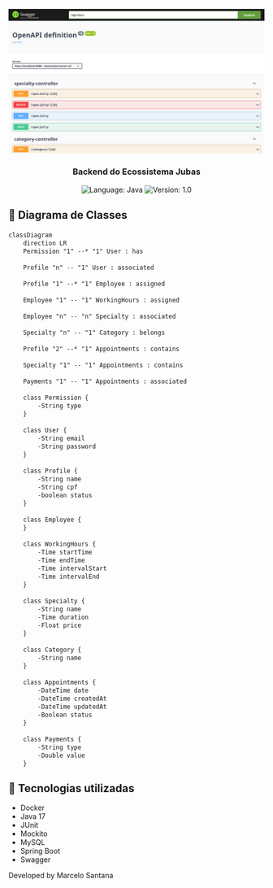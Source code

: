 ![Branching](https://github.com/marcelo-de-santana/jubas-backend/blob/dev/src/main/resources/images/swagger-ui-from-jubas-backend-v1.png?raw=true)

<h3 align="center">
  Backend do Ecossistema Jubas
</h3>

<p align="center">

  <img alt="Language: Java" src="https://img.shields.io/badge/language-java-green">
  <img alt="Version: 1.0" src="https://img.shields.io/badge/version-1.0-yellowgreen">

</p>

## :straight_ruler: Diagrama de Classes

```mermaid
classDiagram
    direction LR
    Permission "1" --* "1" User : has
    
    Profile "n" -- "1" User : associated 
    
    Profile "1" --* "1" Employee : assigned

    Employee "1" -- "1" WorkingHours : assigned

    Employee "n" -- "n" Specialty : associated
    
    Specialty "n" -- "1" Category : belongs

    Profile "2" --* "1" Appointments : contains
    
    Specialty "1" -- "1" Appointments : contains
    
    Payments "1" -- "1" Appointments : associated

    class Permission {
        -String type
    }

    class User {
        -String email
        -String password
    }

    class Profile {
        -String name
        -String cpf
        -boolean status
    }

    class Employee {
    }

    class WorkingHours {
        -Time startTime
        -Time endTime
        -Time intervalStart
        -Time intervalEnd
    }

    class Specialty {
        -String name
        -Time duration
        -Float price  
    }

    class Category {
        -String name
    }

    class Appointments {
        -DateTime date
        -DateTime createdAt
        -DateTime updatedAt
        -Boolean status
    }

    class Payments {
        -String type
        -Double value
    }
```

## :wrench: Tecnologias utilizadas

* Docker
* Java 17
* JUnit
* Mockito
* MySQL
* Spring Boot
* Swagger

Developed by Marcelo Santana
